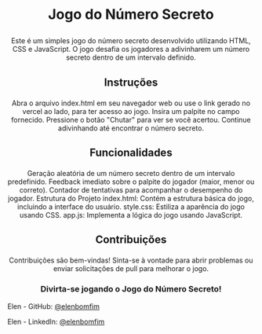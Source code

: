 # <p align="center">  Jogo do Número Secreto </p>

<p align="center">Este é um simples jogo do número secreto desenvolvido utilizando HTML, CSS e JavaScript. O jogo desafia os jogadores a adivinharem um número secreto dentro de um intervalo definido.</p>

## <p align="center"> Instruções</p>

<p align="center"> Abra o arquivo index.html em seu navegador web ou use o link gerado no vercel ao lado, para ter acesso ao jogo. 
Insira um palpite no campo fornecido.
Pressione o botão "Chutar" para ver se você acertou.
Continue adivinhando até encontrar o número secreto.</p>

##  <p align="center">Funcionalidades</p>

<p align="center">Geração aleatória de um número secreto dentro de um intervalo predefinido.
Feedback imediato sobre o palpite do jogador (maior, menor ou correto).
Contador de tentativas para acompanhar o desempenho do jogador.
Estrutura do Projeto
index.html: Contém a estrutura básica do jogo, incluindo a interface do usuário.
style.css: Estiliza a aparência do jogo usando CSS.
app.js: Implementa a lógica do jogo usando JavaScript.</p>

## <p align="center">Contribuições</p>

<p align="center"> Contribuições são bem-vindas! Sinta-se à vontade para abrir problemas ou enviar solicitações de pull para melhorar o jogo.</p>

###  <p align="center">Divirta-se jogando o Jogo do Número Secreto!</p>

 Elen - GitHub: [@elenbomfim](https://github.com/elenbomfim)

 
 Elen - LinkedIn: [@elenbomfim](https://www.linkedin.com/in/elenbomfim/)